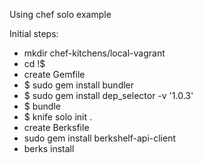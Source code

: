 Using chef solo example

Initial steps:
- mkdir chef-kitchens/local-vagrant
- cd !$
- create Gemfile
- $ sudo gem install bundler
- $ sudo gem install dep_selector -v '1.0.3'
- $ bundle
- $ knife solo init .
- create Berksfile
- sudo gem install berkshelf-api-client
- berks install
